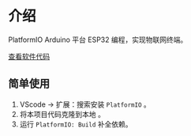 # 介绍

PlatformIO Arduino 平台 ESP32 编程，实现物联网终端。

[查看软件代码](https://github.com/zac517/CtrlHub)


## 简单使用
1. VScode -> 扩展：搜索安装 `PlatformIO` 。
2. 将本项目代码克隆到本地 。
3. 运行 `PlatformIO: Build` 补全依赖。